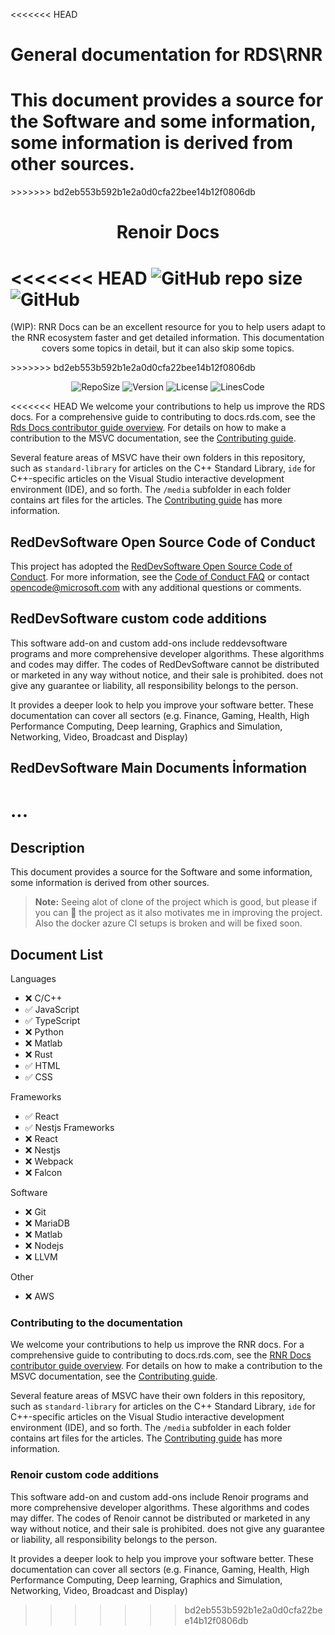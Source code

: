 <<<<<<< HEAD
# General documentation for RDS\RNR

This document provides a source for the Software and some information, some information is derived from other sources.
=======
<link rel="stylesheet" href="https://cdn.jsdelivr.net/npm/bootstrap-icons@1.5.0/font/bootstrap-icons.css">
<link rel="stylesheet" href="./docs/source.css">
>>>>>>> bd2eb553b592b1e2a0d0cfa22bee14b12f0806db

<h1 align="center">  
<tx class="anim1"> Renoir Docs <tx>  
</h1> 

<<<<<<< HEAD
![GitHub repo size](https://img.shields.io/github/repo-size/ByaCherX/rds-docs)
![GitHub](https://img.shields.io/github/license/ByaCherX/rds-docs)
=======
<p align="center">  
  <bold>(WIP)</bold>: RNR Docs can be an excellent resource for you to help users adapt to the RNR ecosystem faster and get detailed information. This documentation covers some topics in detail, but it can also skip some topics.
</p>  
    <p align="center">  
</p>  
>>>>>>> bd2eb553b592b1e2a0d0cfa22bee14b12f0806db

<p align="center">
 <a></a>
 <img src="https://img.shields.io/github/repo-size/ByaCherX/rds-docs" alt="RepoSize"/>
 <img src="https://img.shields.io/badge/version-v1.0--alpha.1-blue" alt="Version"/>
 <img src="https://img.shields.io/github/license/ByaCherX/rds-docs" alt="License"/>
 <img src="https://img.shields.io/tokei/lines/github/ByaCherX/rds-docs" alt="LinesCode"/>

<<<<<<< HEAD
We welcome your contributions to help us improve the RDS docs. For a comprehensive guide to contributing to docs.rds.com, see the [Rds Docs contributor guide overview](https://docs.reddevsoftware.com/contribute). For details on how to make a contribution to the MSVC documentation, see the [Contributing guide](CONTRIBUTING.md).

Several feature areas of MSVC have their own folders in this repository, such as `standard-library` for articles on the C++ Standard Library, `ide` for C++-specific articles on the Visual Studio interactive development environment (IDE), and so forth. The `/media` subfolder in each folder contains art files for the articles. The [Contributing guide](CONTRIBUTING.md) has more information.

## RedDevSoftware Open Source Code of Conduct

This project has adopted the [RedDevSoftware Open Source Code of Conduct](.). For more information, see the [Code of Conduct FAQ](https://) or contact [opencode@microsoft.com](mailto:opencode@microsoft.com) with any additional questions or comments.

## RedDevSoftware custom code additions
This software add-on and custom add-ons include reddevsoftware programs and more comprehensive developer algorithms. These algorithms and codes may differ. The codes of RedDevSoftware cannot be distributed or marketed in any way without notice, and their sale is prohibited. does not give any guarantee or liability, all responsibility belongs to the person.

It provides a deeper look to help you improve your software better. These documentation can cover all sectors (e.g. Finance, Gaming, Health, High Performance Computing, Deep learning, Graphics and Simulation, Networking, Video, Broadcast and Display)

## RedDevSoftware Main Documents İnformation
...
=======
</p>

## Description
This document provides a source for the Software and some information, some information is derived from other sources.

> **Note:** Seeing alot of clone of the project which is good, but please if you can 🌟 the project as it also motivates me in improving the project. Also the docker azure CI setups is broken and will be fixed soon.
>

## Document List
Languages
* ❌ C/C++
* ✅ JavaScript
* ✅ TypeScript
* ❌ Python
* ❌ Matlab
* ❌ Rust
* ✅ HTML
* ✅ CSS

Frameworks
* ✅ React
* ✅ Nestjs
Frameworks
* ❌ React
* ❌ Nestjs
* ❌ Webpack
* ❌ Falcon

Software
* ❌ Git
* ❌ MariaDB
* ❌ Matlab
* ❌ Nodejs
* ❌ LLVM

Other
* ❌ AWS

<h3 class="h3color">Contributing to the documentation</h3>

We welcome your contributions to help us improve the RNR docs. For a comprehensive guide to contributing to docs.rds.com, see the [RNR Docs contributor guide overview](https://docs.rnr.com/contribute). For details on how to make a contribution to the MSVC documentation, see the [Contributing guide](CONTRIBUTING.md).

Several feature areas of MSVC have their own folders in this repository, such as `standard-library` for articles on the C++ Standard Library, `ide` for C++-specific articles on the Visual Studio interactive development environment (IDE), and so forth. The `/media` subfolder in each folder contains art files for the articles. The [Contributing guide](CONTRIBUTING.md) has more information.


<h3 class="h3color">Renoir custom code additions</h3>
This software add-on and custom add-ons include Renoir programs and more comprehensive developer algorithms. These algorithms and codes may differ. The codes of Renoir cannot be distributed or marketed in any way without notice, and their sale is prohibited. does not give any guarantee or liability, all responsibility belongs to the person.

It provides a deeper look to help you improve your software better. These documentation can cover all sectors (e.g. Finance, Gaming, Health, High Performance Computing, Deep learning, Graphics and Simulation, Networking, Video, Broadcast and Display)


>>>>>>> bd2eb553b592b1e2a0d0cfa22bee14b12f0806db
